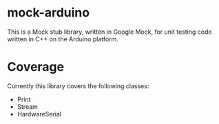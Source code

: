 mock-arduino
============

This is a Mock stub library, written in Google Mock, for unit testing code written in C++ on the Arduino platform.

Coverage
========

Currently this library covers the following classes:
* Print
* Stream
* HardwareSerial

